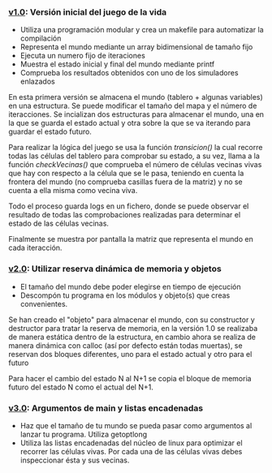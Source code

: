 ### [v1.0](https://github.com/carrodher/cursoc-carlos/releases/tag/v1.0 "1.0"): Versión inicial del juego de la vida
- Utiliza una programación modular y crea un makefile para automatizar la compilación
- Representa el mundo mediante un array bidimensional de tamaño fijo
- Ejecuta un numero fijo de iteraciones
- Muestra el estado inicial y final del mundo mediante printf
- Comprueba los resultados obtenidos con uno de los simuladores enlazados

En esta primera versión se almacena el mundo (tablero + algunas variables) en una estructura. Se puede modificar el tamaño del mapa y el número de iteracciones.
Se incializan dos estructuras para almacenar el mundo, una en la que se guarda el estado actual y otra sobre la que se va iterando para guardar el estado futuro.

Para realizar la lógica del juego se usa la función _transicion()_ la cual recorre todas las células del tablero para comprobar su estado, a su vez, llama a la función _checkVecinas()_ que comprueba el número de células vecinas vivas que hay con respecto a la célula que se le pasa, teniendo en cuenta la frontera del mundo (no comprueba casillas fuera de la matriz) y no se cuenta a ella misma como vecina viva.

Todo el proceso guarda logs en un fichero, donde se puede observar el resultado de todas las comprobaciones realizadas para determinar el estado de las células vecinas.

Finalmente se muestra por pantalla la matriz que representa el mundo en cada iteracción.

### [v2.0](https://github.com/carrodher/cursoc-carlos/releases/tag/v2.0 "2.0"): Utilizar reserva dinámica de memoria y objetos

- El tamaño del mundo debe poder elegirse en tiempo de ejecución
- Descompón tu programa en los módulos y objeto(s) que creas convenientes.

Se han creado el "objeto" para almacenar el mundo, con su constructor y destructor para tratar la reserva de memoria, en la versión 1.0 se realizaba de manera estática dentro de la estructura, en cambio ahora se realiza de manera dinámica con calloc (así por defecto están todas muertas), se reservan dos bloques diferentes, uno para el estado actual y otro para el futuro

Para hacer el cambio del estado N al N+1 se copia el bloque de memoria futuro del estado N como el actual del N+1.

### [v3.0](https://github.com/carrodher/cursoc-carlos/releases/tag/v3.0 "3.0"): Argumentos de main y listas encadenadas

- Haz que el tamaño de tu mundo se pueda pasar como argumentos al lanzar tu programa. Utiliza getoptlong
- Utiliza las listas encadenadas del núcleo de linux para optimizar el recorrer las células vivas. Por cada una de las células vivas debes inspeccionar ésta y sus vecinas.
